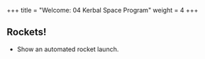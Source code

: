 +++
title = "Welcome: 04 Kerbal Space Program"
weight = 4
+++

## Rockets!

 - Show an automated rocket launch.


